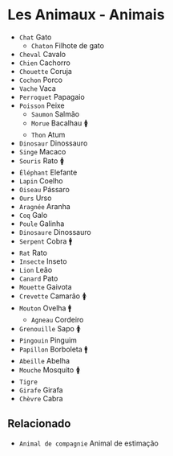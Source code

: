 # Les Animaux - Animais

-   `Chat` Gato
    -   `Chaton` Filhote de gato
-   `Cheval` Cavalo
-   `Chien` Cachorro
-   `Chouette` Coruja
-   `Cochon` Porco
-   `Vache` Vaca
-   `Perroquet` Papagaio
-   `Poisson` Peixe
    -   `Saumon` Salmão
    -   `Morue` Bacalhau 🚺
    -   `Thon` Atum
-   `Dinosaur` Dinossauro
-   `Singe` Macaco
-   `Souris` Rato 🚺
-   `Éléphant` Elefante
-   `Lapin` Coelho
-   `Oiseau` Pássaro
-   `Ours` Urso
-   `Aragnée` Aranha
-   `Coq` Galo
-   `Poule` Galinha
-   `Dinosaure` Dinossauro
-   `Serpent` Cobra 🚹
-   `Rat` Rato
-   `Insecte` Inseto
-   `Lion` Leão
-   `Canard` Pato
-   `Mouette` Gaivota
-   `Crevette` Camarão 🚺
-   `Mouton` Ovelha 🚹
    -   `Agneau` Cordeiro
-   `Grenouille` Sapo 🚺
-   `Pingouin` Pinguim
-   `Papillon` Borboleta 🚹
-   `Abeille` Abelha
-   `Mouche` Mosquito 🚺
-   `Tigre`
-   `Girafe` Girafa
-   `Chèvre` Cabra

## Relacionado

-   `Animal de compagnie` Animal de estimação
